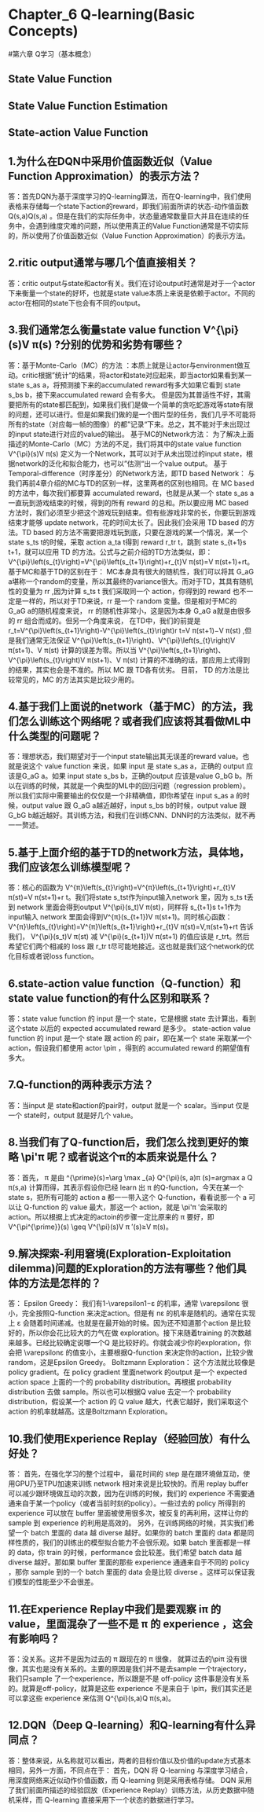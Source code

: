 
# Chapter_6 Q-learning(Basic Concepts)
#第六章 Q学习（基本概念）
##  State Value Function
##  State Value Function Estimation
##  State-action Value Function

##  1.为什么在DQN中采用价值函数近似（Value Function Approximation）的表示方法？
答：首先DQN为基于深度学习的Q-learning算法，而在Q-learning中，我们使用表格来存储每一个state下action的reward，即我们前面所讲的状态-动作值函数 Q(s,a)Q(s,a) 。但是在我们的实际任务中，状态量通常数量巨大并且在连续的任务中，会遇到维度灾难的问题，所以使用真正的Value Function通常是不切实际的，所以使用了价值函数近似（Value Function Approximation）的表示方法。

##  2.ritic output通常与哪几个值直接相关？
答：critic output与state和actor有关。我们在讨论output时通常是对于一个actor下来衡量一个state的好坏，也就是state value本质上来说是依赖于actor。不同的actor在相同的state下也会有不同的output。

##  3.我们通常怎么衡量state value function V^{\pi}(s)V π(s) ?分别的优势和劣势有哪些？
答：基于Monte-Carlo（MC）的方法 ：本质上就是让actor与environment做互动。critic根据”统计“的结果，将actor和state对应起来，即当actor如果看到某一state s_as 
a，将预测接下来的accumulated reward有多大如果它看到 state s_bs b，接下来accumulated reward 会有多大。 但是因为其普适性不好，其需要把所有的state都匹配到，如果我们我们是做一个简单的贪吃蛇游戏等state有限的问题，还可以进行。但是如果我们做的是一个图片型的任务，我们几乎不可能将所有的state（对应每一帧的图像）的都”记录“下来。总之，其不能对于未出现过的input state进行对应的value的输出。
基于MC的Network方法： 为了解决上面描述的Monte-Carlo（MC）方法的不足，我们将其中的state value function V^{\pi}(s)V 
π(s) 定义为一个Network，其可以对于从未出现过的input state，根据network的泛化和拟合能力，也可以”估测“出一个value output。
基于Temporal-difference（时序差分）的Network方法，即TD based Network： 与我们再前4章介绍的MC与TD的区别一样，这里两者的区别也相同。在 MC based 的方法中，每次我们都要算 accumulated reward，也就是从某一个 state s_as 
a一直玩到游戏结束的时候，得到的所有 reward 的总和。所以要应用 MC based 方法时，我们必须至少把这个游戏玩到结束。但有些游戏非常的长，你要玩到游戏结束才能够 update network，花的时间太长了。因此我们会采用 TD based 的方法。TD based 的方法不需要把游戏玩到底，只要在游戏的某一个情况，某一个 state s_ts 
t的时候，采取 action a_ta t得到 reward r_tr t，跳到 state s_{t+1}s t+1，就可以应用 TD 的方法。公式与之前介绍的TD方法类似，即：V^{\pi}\left(s_{t}\right)=V^{\pi}\left(s_{t+1}\right)+r_{t}V 
π(st)=V π(st+1)+rt。基于MC和基于TD的区别在于： MC本身具有很大的随机性，我们可以将其 G_aG a堪称一个random的变量，所以其最终的variance很大。而对于TD，其具有随机性的变量为 rr ,因为计算 s_ts 
t	我们采取同一个 action，你得到的 reward 也不一定是一样的，所以对于TD来说，rr 是一个 random 变量。但是相对于MC的 G_aG a的随机程度来说， rr 的随机性非常小，这是因为本身 G_aG a就是由很多的 rr 组合而成的。但另一个角度来说， 在TD中，我们的前提是 r_t=V^{\pi}\left(s_{t+1}\right)-V^{\pi}\left(s_{t}\right)r 
t=V π(st+1)−V π(st) ,但是我们通常无法保证 V^{\pi}\left(s_{t+1}\right)、V^{\pi}\left(s_{t}\right)V π(st+1)、V π(st) 计算的误差为零。所以当 V^{\pi}\left(s_{t+1}\right)、V^{\pi}\left(s_{t}\right)V 
π(st+1)、V π(st) 计算的不准确的话，那应用上式得到的结果，其实也会是不准的。所以 MC 跟 TD各有优劣。
目前， TD 的方法是比较常见的，MC 的方法其实是比较少用的。

##  4.基于我们上面说的network（基于MC）的方法，我们怎么训练这个网络呢？或者我们应该将其看做ML中什么类型的问题呢？
答：理想状态，我们期望对于一个input state输出其无误差的reward value。也就是说这个 value function 来说，如果 input 是 state s_as a，正确的 output 应该是G_aG a。如果 input state s_bs b，正确的output 应该是value G_bG b。所以在训练的时候，其就是一个典型的ML中的回归问题（regression problem）。所以我们实际中需要输出的仅仅是一个非精确值，即你希望在 input s_as 
a	的时候，output value 跟 G_aG a越近越好，input s_bs b的时候，output value 跟 G_bG b越近越好。其训练方法，和我们在训练CNN、DNN时的方法类似，就不再一一赘述。

##  5.基于上面介绍的基于TD的network方法，具体地，我们应该怎么训练模型呢？
答：核心的函数为 V^{π}\left(s_{t}\right)=V^{π}\left(s_{t+1}\right)+r_{t}V π(st)=V π(st+1)+r t。我们将state s_tst作为input输入network 里，因为 s_ts t丢到 network 里面会得到output V^{\pi}(s_t)V 
π(st)，同样将 s_{t+1}s t+1作为input输入 network 里面会得到V^{π}(s_{t+1})V π(st+1)。同时核心函数：V^{π}\left(s_{t}\right)=V^{π}\left(s_{t+1}\right)+r_{t}V π(st)=V,π(st+1)+rt	告诉我们， V^{\pi}(s_t)V π(st) 减 V^{\pi}(s_{t+1})V π(st+1) 的值应该是 r_trt。然后希望它们两个相减的 loss 跟 r_tr t尽可能地接近。这也就是我们这个network的优化目标或者说loss function。

##  6.state-action value function（Q-function）和 state value function的有什么区别和联系？
答：state value function 的 input 是一个 state，它是根据 state 去计算出，看到这个state 以后的 expected accumulated reward 是多少。
state-action value function 的 input 是一个 state 跟 action 的 pair，即在某一个 state 采取某一个action，假设我们都使用 actor \piπ ，得到的 accumulated reward 的期望值有多大。

##  7.Q-function的两种表示方法？
答：当input 是 state和action的pair时，output 就是一个 scalar。当input 仅是一个 state时，output 就是好几个 value。
    
##  8.当我们有了Q-function后，我们怎么找到更好的策略 \pi'π 呢？或者说这个π的本质来说是什么？
答：首先， π 是由 ^{\prime}(s)=\arg \max _{a} Q^{\pi}(s, a)π (s)=argmax a	Q π(s,a) 计算而得，其表示假设你已经 learn 出 π 的Q-function，今天在某一个 state s，把所有可能的 action a 都一一带入这个 Q-function，看看说那一个 a 可以让 Q-function 的 value 最大，那这一个 action，就是 \pi'π 
′会采取的 action。所以根据上式决定的actoin的步骤一定比原来的 π 要好，即V^{\pi^{\prime}}(s) \geq V^{\pi}(s)V π ′(s)≥V π(s)。

##  9.解决探索-利用窘境(Exploration-Exploitation dilemma)问题的Exploration的方法有哪些？他们具体的方法是怎样的？

答：
Epsilon Greedy： 我们有1-\varepsilon1−ε 的机率，通常 \varepsilonε 很小，完全按照Q-function 来决定action。但是有 nε 的机率是随机的。通常在实现上 ε 会随着时间递减。也就是在最开始的时候。因为还不知道那个action 是比较好的，所以你会花比较大的力气在做 exploration。接下来随着training 的次数越来越多。已经比较确定说哪一个Q 是比较好的。你就会减少你的exploration，你会把 \varepsilonε 的值变小，主要根据Q-function 来决定你的action，比较少做random，这是Epsilon Greedy。
Boltzmann Exploration： 这个方法就比较像是 policy gradient。在 policy gradient 里面network 的output 是一个 expected action space 上面的一个的 probability distribution。再根据 probability distribution 去做 sample。所以也可以根据Q value 去定一个 probability distribution，假设某一个 action 的 Q value 越大，代表它越好，我们采取这个 action 的机率就越高。这是Boltzmann Exploration。

##  10.我们使用Experience Replay（经验回放）有什么好处？
答：
首先，在强化学习的整个过程中， 最花时间的 step 是在跟环境做互动，使用GPU乃至TPU加速来训练 network 相对来说是比较快的。而用 replay buffer 可以减少跟环境做互动的次数，因为在训练的时候，我们的 experience 不需要通通来自于某一个policy（或者当前时刻的policy）。一些过去的 policy 所得到的 experience 可以放在 buffer 里面被使用很多次，被反复的再利用，这样让你的 sample 到 experience 的利用是高效的。
另外，在训练网络的时候，其实我们希望一个 batch 里面的 data 越 diverse 越好。如果你的 batch 里面的 data 都是同样性质的，我们的训练出的模型拟合能力不会很乐观。如果 batch 里面都是一样的 data，你 train 的时候，performance 会比较差。我们希望 batch data 越 diverse 越好。那如果 buffer 里面的那些 experience 通通来自于不同的 policy ，那你 sample 到的一个 batch 里面的 data 会是比较 diverse 。这样可以保证我们模型的性能至少不会很差。

##  11.在Experience Replay中我们是要观察 iπ 的 value，里面混杂了一些不是 π 的 experience ，这会有影响吗？
答：没关系。这并不是因为过去的 π 跟现在的 π 很像， 就算过去的\piπ 没有很像，其实也是没有关系的。主要的原因是我们并不是去sample 一个trajectory，我们只sample 了一个experience，所以跟是不是 off-policy 这件事是没有关系的。就算是off-policy，就算是这些 experience 不是来自于 \piπ，我们其实还是可以拿这些 experience 来估测 Q^{\pi}(s,a)Q π(s,a)。

##  12.DQN（Deep Q-learning）和Q-learning有什么异同点？

答：整体来说，从名称就可以看出，两者的目标价值以及价值的update方式基本相同，另外一方面，不同点在于：
首先，DQN 将 Q-learning 与深度学习结合，用深度网络来近似动作价值函数，而 Q-learning 则是采用表格存储。
DQN 采用了我们前面所描述的经验回放（Experience Replay）训练方法，从历史数据中随机采样，而 Q-learning 直接采用下一个状态的数据进行学习。
